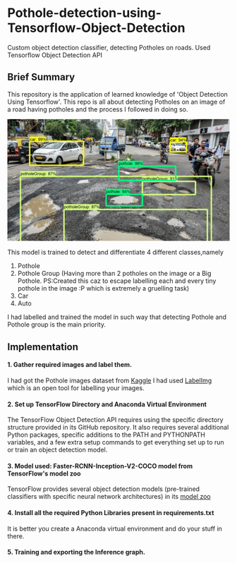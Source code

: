 # Pothole-detection-using-Tensorflow-Object-Detection
Custom object detection classifier, detecting Potholes on roads. Used Tensorflow Object Detection API

## Brief Summary
This repository is the application of learned knowledge of 'Object Detection Using Tensorflow'.
This repo is all about detecting Potholes on an image of a road having potholes and the process I followed in doing so.


<p align="center">
  <img src="pothole_testImages/432_out.JPG">
</p>

This model is trained to detect and differentiate 4 different classes,namely
1. Pothole
2. Pothole Group (Having more than 2 potholes on the image or a Big Pothole. PS:Created this caz to escape labelling each and every tiny pothole in the image :P which is extremely a gruelling task)
3. Car
4. Auto

I had labelled and trained the model in such way that detecting Pothole and Pothole group is the main priority.

## Implementation
#### 1. Gather required images and label them.
I had got the Pothole images dataset from [Kaggle](https://www.kaggle.com/sachinpatel21/starter-code-to-view-dataset-images/data)
I had used [LabelImg](https://github.com/tzutalin/labelImg) which is an open tool for labelling your images.
#### 2. Set up TensorFlow Directory and Anaconda Virtual Environment
The TensorFlow Object Detection API requires using the specific directory structure provided in its GitHub repository. It also requires several additional Python packages, specific additions to the PATH and PYTHONPATH variables, and a few extra setup commands to get everything set up to run or train an object detection model.


#### 3. Model used: Faster-RCNN-Inception-V2-COCO model from TensorFlow's model zoo
TensorFlow provides several object detection models (pre-trained classifiers with specific neural network architectures) in its [model zoo](https://github.com/tensorflow/models/blob/master/research/object_detection/g3doc/detection_model_zoo.md)

#### 4. Install all the required Python Libraries present in requirements.txt
It is better you create a Anaconda virtual environment and do your stuff in there.
#### 5. Training and exporting the Inference graph.

